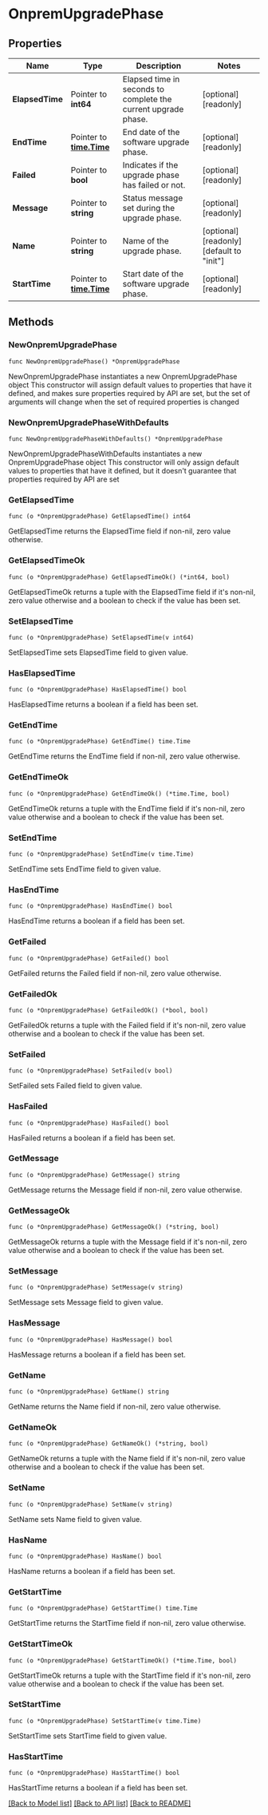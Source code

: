 # OnpremUpgradePhase

## Properties

Name | Type | Description | Notes
------------ | ------------- | ------------- | -------------
**ElapsedTime** | Pointer to **int64** | Elapsed time in seconds to complete the current upgrade phase. | [optional] [readonly] 
**EndTime** | Pointer to [**time.Time**](time.Time.md) | End date of the software upgrade phase. | [optional] [readonly] 
**Failed** | Pointer to **bool** | Indicates if the upgrade phase has failed or not. | [optional] [readonly] 
**Message** | Pointer to **string** | Status message set during the upgrade phase. | [optional] [readonly] 
**Name** | Pointer to **string** | Name of the upgrade phase. | [optional] [readonly] [default to "init"]
**StartTime** | Pointer to [**time.Time**](time.Time.md) | Start date of the software upgrade phase. | [optional] [readonly] 

## Methods

### NewOnpremUpgradePhase

`func NewOnpremUpgradePhase() *OnpremUpgradePhase`

NewOnpremUpgradePhase instantiates a new OnpremUpgradePhase object
This constructor will assign default values to properties that have it defined,
and makes sure properties required by API are set, but the set of arguments
will change when the set of required properties is changed

### NewOnpremUpgradePhaseWithDefaults

`func NewOnpremUpgradePhaseWithDefaults() *OnpremUpgradePhase`

NewOnpremUpgradePhaseWithDefaults instantiates a new OnpremUpgradePhase object
This constructor will only assign default values to properties that have it defined,
but it doesn't guarantee that properties required by API are set

### GetElapsedTime

`func (o *OnpremUpgradePhase) GetElapsedTime() int64`

GetElapsedTime returns the ElapsedTime field if non-nil, zero value otherwise.

### GetElapsedTimeOk

`func (o *OnpremUpgradePhase) GetElapsedTimeOk() (*int64, bool)`

GetElapsedTimeOk returns a tuple with the ElapsedTime field if it's non-nil, zero value otherwise
and a boolean to check if the value has been set.

### SetElapsedTime

`func (o *OnpremUpgradePhase) SetElapsedTime(v int64)`

SetElapsedTime sets ElapsedTime field to given value.

### HasElapsedTime

`func (o *OnpremUpgradePhase) HasElapsedTime() bool`

HasElapsedTime returns a boolean if a field has been set.

### GetEndTime

`func (o *OnpremUpgradePhase) GetEndTime() time.Time`

GetEndTime returns the EndTime field if non-nil, zero value otherwise.

### GetEndTimeOk

`func (o *OnpremUpgradePhase) GetEndTimeOk() (*time.Time, bool)`

GetEndTimeOk returns a tuple with the EndTime field if it's non-nil, zero value otherwise
and a boolean to check if the value has been set.

### SetEndTime

`func (o *OnpremUpgradePhase) SetEndTime(v time.Time)`

SetEndTime sets EndTime field to given value.

### HasEndTime

`func (o *OnpremUpgradePhase) HasEndTime() bool`

HasEndTime returns a boolean if a field has been set.

### GetFailed

`func (o *OnpremUpgradePhase) GetFailed() bool`

GetFailed returns the Failed field if non-nil, zero value otherwise.

### GetFailedOk

`func (o *OnpremUpgradePhase) GetFailedOk() (*bool, bool)`

GetFailedOk returns a tuple with the Failed field if it's non-nil, zero value otherwise
and a boolean to check if the value has been set.

### SetFailed

`func (o *OnpremUpgradePhase) SetFailed(v bool)`

SetFailed sets Failed field to given value.

### HasFailed

`func (o *OnpremUpgradePhase) HasFailed() bool`

HasFailed returns a boolean if a field has been set.

### GetMessage

`func (o *OnpremUpgradePhase) GetMessage() string`

GetMessage returns the Message field if non-nil, zero value otherwise.

### GetMessageOk

`func (o *OnpremUpgradePhase) GetMessageOk() (*string, bool)`

GetMessageOk returns a tuple with the Message field if it's non-nil, zero value otherwise
and a boolean to check if the value has been set.

### SetMessage

`func (o *OnpremUpgradePhase) SetMessage(v string)`

SetMessage sets Message field to given value.

### HasMessage

`func (o *OnpremUpgradePhase) HasMessage() bool`

HasMessage returns a boolean if a field has been set.

### GetName

`func (o *OnpremUpgradePhase) GetName() string`

GetName returns the Name field if non-nil, zero value otherwise.

### GetNameOk

`func (o *OnpremUpgradePhase) GetNameOk() (*string, bool)`

GetNameOk returns a tuple with the Name field if it's non-nil, zero value otherwise
and a boolean to check if the value has been set.

### SetName

`func (o *OnpremUpgradePhase) SetName(v string)`

SetName sets Name field to given value.

### HasName

`func (o *OnpremUpgradePhase) HasName() bool`

HasName returns a boolean if a field has been set.

### GetStartTime

`func (o *OnpremUpgradePhase) GetStartTime() time.Time`

GetStartTime returns the StartTime field if non-nil, zero value otherwise.

### GetStartTimeOk

`func (o *OnpremUpgradePhase) GetStartTimeOk() (*time.Time, bool)`

GetStartTimeOk returns a tuple with the StartTime field if it's non-nil, zero value otherwise
and a boolean to check if the value has been set.

### SetStartTime

`func (o *OnpremUpgradePhase) SetStartTime(v time.Time)`

SetStartTime sets StartTime field to given value.

### HasStartTime

`func (o *OnpremUpgradePhase) HasStartTime() bool`

HasStartTime returns a boolean if a field has been set.


[[Back to Model list]](../README.md#documentation-for-models) [[Back to API list]](../README.md#documentation-for-api-endpoints) [[Back to README]](../README.md)


